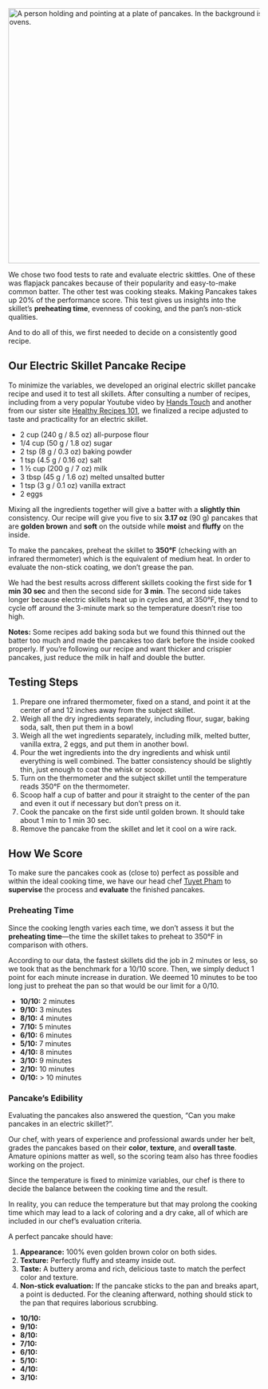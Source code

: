 <img src="https://cdn.healthykitchen101.com/reviews/images/electric-skillets/making-pancakes-test-electric-skillets-cltgmam4e0018wz88ex982p4s.jpg" alt="A person holding and pointing at a plate of pancakes. In the background is a shelf of electric skillets and toaster ovens." width="768" height="512">

We chose two food tests to rate and evaluate electric skittles. One of these was flapjack pancakes because of their popularity and easy-to-make common batter. The other test was cooking steaks. Making Pancakes takes up 20% of the performance score. This test gives us insights into the skillet’s **preheating time**, evenness of cooking, and the pan’s non-stick qualities.

And to do all of this, we first needed to decide on a consistently good recipe.

Our Electric Skillet Pancake Recipe
-----------------------------------

To minimize the variables, we developed an original electric skillet pancake recipe and used it to test all skillets. After consulting a number of recipes, including from a very popular Youtube video by [Hands Touch](https://www.youtube.com/watch?v=NCMKedZvnyI) and another from our sister site [Healthy Recipes 101](https://healthyrecipes101.com/food/recipe/pancake/), we finalized a recipe adjusted to taste and practicality for an electric skillet.

*   2 cup (240 g / 8.5 oz) all-purpose flour
*   1/4 cup (50 g / 1.8 oz) sugar
*   2 tsp (8 g / 0.3 oz) baking powder
*   1 tsp (4.5 g / 0.16 oz) salt
*   1 ½ cup (200 g / 7 oz) milk
*   3 tbsp (45 g / 1.6 oz) melted unsalted butter
*   1 tsp (3 g / 0.1 oz) vanilla extract
*   2 eggs

Mixing all the ingredients together will give a batter with a **slightly thin** consistency. Our recipe will give you five to six **3.17 oz** (90 g) pancakes that are **golden brown** and **soft** on the outside while **moist** and **fluffy** on the inside.

To make the pancakes, preheat the skillet to **350°F** (checking with an infrared thermometer) which is the equivalent of medium heat. In order to evaluate the non-stick coating, we don’t grease the pan.

We had the best results across different skillets cooking the first side for **1 min 30 sec** and then the second side for **3 min**. The second side takes longer because electric skillets heat up in cycles and, at 350°F, they tend to cycle off around the 3-minute mark so the temperature doesn’t rise too high.

**Notes:** Some recipes add baking soda but we found this thinned out the batter too much and made the pancakes too dark before the inside cooked properly. If you’re following our recipe and want thicker and crispier pancakes, just reduce the milk in half and double the butter.

Testing Steps
-------------

1.  Prepare one infrared thermometer, fixed on a stand, and point it at the center of and 12 inches away from the subject skillet.
2.  Weigh all the dry ingredients separately, including flour, sugar, baking soda, salt, then put them in a bowl
3.  Weigh all the wet ingredients separately, including milk, melted butter, vanilla extra, 2 eggs, and put them in another bowl.
4.  Pour the wet ingredients into the dry ingredients and whisk until everything is well combined. The batter consistency should be slightly thin, just enough to coat the whisk or scoop.
5.  Turn on the thermometer and the subject skillet until the temperature reads 350°F on the thermometer.
6.  Scoop half a cup of batter and pour it straight to the center of the pan and even it out if necessary but don’t press on it.
7.  Cook the pancake on the first side until golden brown. It should take about 1 min to 1 min 30 sec.
8.  Remove the pancake from the skillet and let it cool on a wire rack.

How We Score
------------

To make sure the pancakes cook as (close to) perfect as possible and within the ideal cooking time, we have our head chef [Tuyet Pham](https://healthykitchen101.com/about/#tuyet-pham) to **supervise** the process and **evaluate** the finished pancakes.

### Preheating Time

Since the cooking length varies each time, we don’t assess it but the **preheating time**—the time the skillet takes to preheat to 350°F in comparison with others.

According to our data, the fastest skillets did the job in 2 minutes or less, so we took that as the benchmark for a 10/10 score. Then, we simply deduct 1 point for each minute increase in duration. We deemed 10 minutes to be too long just to preheat the pan so that would be our limit for a 0/10.

*   **10/10:** 2 minutes
*   **9/10:** 3 minutes
*   **8/10:** 4 minutes
*   **7/10:** 5 minutes
*   **6/10:** 6 minutes
*   **5/10:** 7 minutes
*   **4/10:** 8 minutes
*   **3/10:** 9 minutes
*   **2/10:** 10 minutes
*   **0/10:** \> 10 minutes

### Pancake’s Edibility 

Evaluating the pancakes also answered the question, “Can you make pancakes in an electric skillet?”.

Our chef, with years of experience and professional awards under her belt, grades the pancakes based on their **color**, **texture**, and **overall taste**. Amature opinions matter as well, so the scoring team also has three foodies working on the project.

Since the temperature is fixed to minimize variables, our chef is there to decide the balance between the cooking time and the result. 

In reality, you can reduce the temperature but that may prolong the cooking time which may lead to a lack of coloring and a dry cake, all of which are included in our chef’s evaluation criteria.

A perfect pancake should have:

1.  **Appearance:** 100% even golden brown color on both sides.
2.  **Texture:** Perfectly fluffy and steamy inside out.
3.  **Taste:** A buttery aroma and rich, delicious taste to match the perfect color and texture.
4.  **Non-stick evaluation:** If the pancake sticks to the pan and breaks apart, a point is deducted. For the cleaning afterward, nothing should stick to the pan that requires laborious scrubbing.

*   **10/10:**
*   **9/10:**
*   **8/10:**
*   **7/10:**
*   **6/10:**
*   **5/10:**
*   **4/10:**
*   **3/10:**